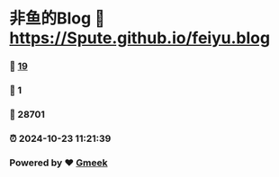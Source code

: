 # 非鱼的Blog :link: https://Spute.github.io/feiyu.blog 
### :page_facing_up: [19](https://Spute.github.io/feiyu.blog/tag.html) 
### :speech_balloon: 1 
### :hibiscus: 28701 
### :alarm_clock: 2024-10-23 11:21:39 
### Powered by :heart: [Gmeek](https://github.com/Meekdai/Gmeek)
